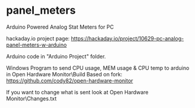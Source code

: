 # panel_meters
Arduino Powered Analog Stat Meters for PC

hackaday.io project page: https://hackaday.io/project/10629-pc-analog-panel-meters-w-arduino

Arduino code in "Arduino Project" folder.

Windows Program to send CPU usage, MEM usage & CPU temp to arduino in Open Hardware Monitor\Build
Based on fork: https://github.com/cody82/open-hardware-monitor

If you want to change what is sent look at Open Hardware Monitor\Changes.txt

